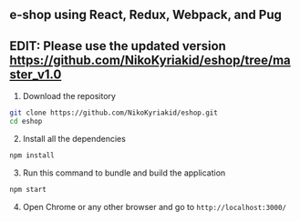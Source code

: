 ## e-shop using React, Redux, Webpack, and Pug


**EDIT:**  Please use the updated version https://github.com/NikoKyriakid/eshop/tree/master_v1.0
---

1. Download the repository
```bash
git clone https://github.com/NikoKyriakid/eshop.git
cd eshop
```


2. Install all the dependencies
```bash
npm install
```

3. Run this command to bundle and build the application
```bash
npm start
```

4. Open Chrome or any other browser and go to `http://localhost:3000/`
